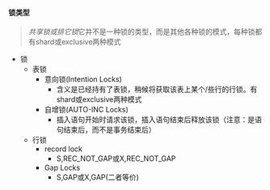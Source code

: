 #### 锁类型

>*共享锁或排它锁*它并不是一种锁的类型，而是其他各种锁的模式，每种锁都有shard或exclusive两种模式

+ 锁
  + 表锁
    + 意向锁(Intention Locks)
      + 含义是已经持有了表锁，稍候将获取该表上某个/些行的行锁。有shard或exclusive两种模式
    + 自增锁(AUTO-INC Locks)
      + 插入语句开始时请求该锁，插入语句结束后释放该锁（注意：是语句结束后，而不是事务结束后）
  + 行锁
    + record lock
      + S,REC_NOT_GAP或X,REC_NOT_GAP
    + Gap Locks
      + S,GAP或X,GAP(二者等价)